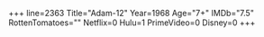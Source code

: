 +++
line=2363
Title="Adam-12"
Year=1968
Age="7+"
IMDb="7.5"
RottenTomatoes=""
Netflix=0
Hulu=1
PrimeVideo=0
Disney=0
+++

